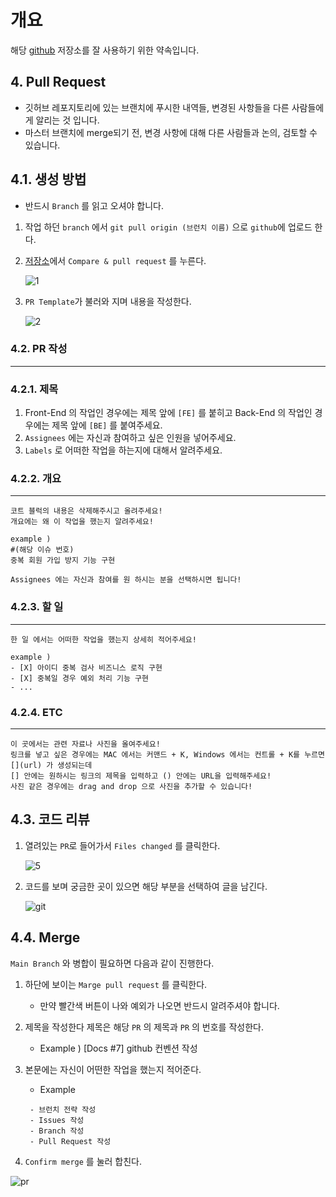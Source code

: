 # 개요

해당 [github](https://github.com/MultiProject23/Shop_SemiProject) 저장소를 잘 사용하기 위한 약속입니다.

## 4. Pull Request

- 깃허브 레포지토리에 있는 브랜치에 푸시한 내역들, 변경된 사항들을 다른 사람들에게 알리는 것 입니다.
- 마스터 브랜치에 merge되기 전, 변경 사항에 대해 다른 사람들과 논의, 검토할 수 있습니다.

## 4.1. 생성 방법

- 반드시 `Branch` 를 읽고 오셔야 합니다.

1. 작업 하던 `branch` 에서 `git pull origin (브런치 이름)` 으로 `github`에 업로드 한다.
2. [저장소](https://github.com/MultiProject23/Shop_SemiProject)에서 `Compare & pull request` 를 누른다.

   ![1](https://user-images.githubusercontent.com/74192619/228542650-38621e86-f8c6-428c-a578-700c15af3242.jpeg)

3. `PR Template`가 불러와 지며 내용을 작성한다.

   ![2](https://user-images.githubusercontent.com/74192619/228542646-89fe1d4f-a4f5-4821-a7b7-58af14952b6a.jpeg)

### 4.2. PR 작성

---

### 4.2.1. 제목

1. Front-End 의 작업인 경우에는 제목 앞에 `[FE]` 를 붙히고 Back-End 의 작업인 경우에는 제목 앞에 `[BE]` 를 붙여주세요.
2. `Assignees` 에는 자신과 참여하고 싶은 인원을 넣어주세요.
3. `Labels` 로 어떠한 작업을 하는지에 대해서 알려주세요.

### 4.2.2. 개요

---

```text
코트 블럭의 내용은 삭제해주시고 올려주세요!
개요에는 왜 이 작업을 했는지 알려주세요!

example )
#(해당 이슈 번호)
중복 회원 가입 방지 기능 구현

Assignees 에는 자신과 참여를 원 하시는 분을 선택하시면 됩니다!
```

### 4.2.3. 할 일

---

```text
한 일 에서는 어떠한 작업을 했는지 상세히 적어주세요!

example )
- [X] 아이디 중복 검사 비즈니스 로직 구현
- [X] 중복일 경우 예외 처리 기능 구현
- ...
```

### 4.2.4. ETC

---

```text
이 곳에서는 관련 자료나 사진을 올여주세요!
링크를 넣고 싶은 경우에는 MAC 에서는 커맨드 + K, Windows 에서는 컨트롤 + K를 누르면 [](url) 가 생성되는데
[] 안에는 원하시는 링크의 제목을 입력하고 () 안에는 URL을 입력해주세요!
사진 같은 경우에는 drag and drop 으로 사진을 추가할 수 있습니다!
```

## 4.3. 코드 리뷰

1. 열려있는 `PR`로 들어가서 `Files changed` 를 클릭한다.</br>

   ![5](https://user-images.githubusercontent.com/74192619/228542625-5a40d860-b143-45ae-bc93-d3415163413d.jpeg)

2. 코드를 보며 궁금한 곳이 있으면 해당 부분을 선택하여 글을 남긴다.

   ![git](https://user-images.githubusercontent.com/74192619/228544600-bf5b3cb7-863b-481c-a4ce-c800217c995d.gif)

## 4.4. Merge

`Main Branch` 와 병합이 필요하면 다음과 같이 진행한다.

1. 하단에 보이는 `Marge pull request` 를 클릭한다.
   - 만약 빨간색 버튼이 나와 예외가 나오면 반드시 알려주셔야 합니다.
2. 제목을 작성한다 제목은 해당 `PR` 의 제목과 `PR` 의 번호를 작성한다.
   - Example ) [Docs #7] github 컨벤션 작성
3. 본문에는 자신이 어떤한 작업을 했는지 적어준다.

   - Example

   ```text
    - 브런치 전략 작성
    - Issues 작성
    - Branch 작성
    - Pull Request 작성
   ```

4. `Confirm merge` 를 눌러 합친다.

![pr](https://user-images.githubusercontent.com/74192619/228547328-da45b72f-521b-4bed-9f1e-5daef3f39e58.gif)
